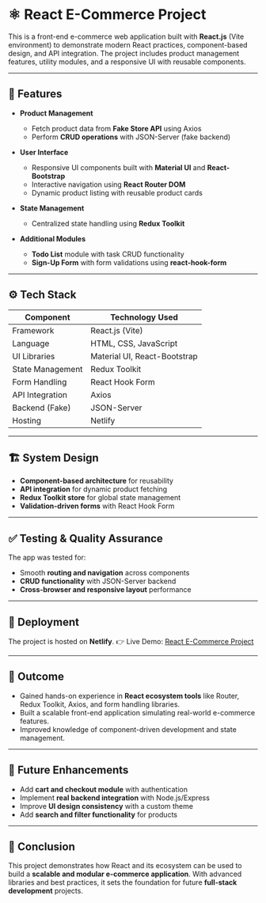 
# ⚛️ React E-Commerce Project

This is a front-end e-commerce web application built with **React.js** (Vite environment) to demonstrate modern React practices, component-based design, and API integration. The project includes product management features, utility modules, and a responsive UI with reusable components.

---

## 📌 Features

* **Product Management**

  * Fetch product data from **Fake Store API** using Axios
  * Perform **CRUD operations** with JSON-Server (fake backend)

* **User Interface**

  * Responsive UI components built with **Material UI** and **React-Bootstrap**
  * Interactive navigation using **React Router DOM**
  * Dynamic product listing with reusable product cards

* **State Management**

  * Centralized state handling using **Redux Toolkit**

* **Additional Modules**

  * **Todo List** module with task CRUD functionality
  * **Sign-Up Form** with form validations using **react-hook-form**

---

## ⚙️ Tech Stack

| Component        | Technology Used              |
| ---------------- | ---------------------------- |
| Framework        | React.js (Vite)              |
| Language         | HTML, CSS, JavaScript        |
| UI Libraries     | Material UI, React-Bootstrap |
| State Management | Redux Toolkit                |
| Form Handling    | React Hook Form              |
| API Integration  | Axios                        |
| Backend (Fake)   | JSON-Server                  |
| Hosting          | Netlify                      |

---

## 🏗️ System Design

* **Component-based architecture** for reusability
* **API integration** for dynamic product fetching
* **Redux Toolkit store** for global state management
* **Validation-driven forms** with React Hook Form

---

## ✅ Testing & Quality Assurance

The app was tested for:

* Smooth **routing and navigation** across components
* **CRUD functionality** with JSON-Server backend
* **Cross-browser and responsive layout** performance

---

## 🚀 Deployment

The project is hosted on **Netlify**.
👉 Live Demo: [React E-Commerce Project](https://ssvj777-reactproject.netlify.app/)

---

## 🧾 Outcome

* Gained hands-on experience in **React ecosystem tools** like Router, Redux Toolkit, Axios, and form handling libraries.
* Built a scalable front-end application simulating real-world e-commerce features.
* Improved knowledge of component-driven development and state management.

---

## 🧩 Future Enhancements

* Add **cart and checkout module** with authentication
* Implement **real backend integration** with Node.js/Express
* Improve **UI design consistency** with a custom theme
* Add **search and filter functionality** for products

---

## 🏁 Conclusion

This project demonstrates how React and its ecosystem can be used to build a **scalable and modular e-commerce application**. With advanced libraries and best practices, it sets the foundation for future **full-stack development** projects.

